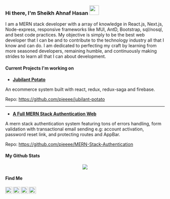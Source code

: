 
### Hi there, I'm Sheikh Ahnaf Hasan <img src="https://raw.githubusercontent.com/MartinHeinz/MartinHeinz/master/wave.gif" width="30px">

I am a MERN stack developer with a array of knowledge in React.js, Next.js, Node-express, responsive frameworks like MUI, AntD, Bootstrap, sql/nosql, and best code practices. My objective is simply to be the best web developer that I can be and to contribute to the technology industry all that I know and can do. I am dedicated to perfecting my craft by learning from more seasoned developers, remaining humble, and continuously making strides to learn all that I can about development.

#### Current Projects I'm working on

- **[Jubilant Potato](https://jubilant-tech.herokuapp.com/)**

An ecommerce system built with react, redux, redux-saga and firebase.

Repo: https://github.com/pieeee/jubilant-potato

---
- **[A Full MERN Stack Authentication Web](https://piedev.herokuapp.com/)**

A mern stack authentication system featuring tons of errors handling, form validation with transactional email sending e.g: account activation, password reset link, and protecting routes and AppBar.

Repo: https://github.com/pieeee/MERN-Stack-Authentication

#### My Github Stats

<p align="center">
  <img src="https://github-readme-stats.vercel.app/api?username=pieeee&show_icons=true&theme=dark">
</p>

#### Find Me

<p align="center">
  <a href="https://www.linkedin.com/in/sheikh-ahnaf-hasan/">
    <img align="left" alt="Nitin Prakash | LinkedIn" width="22px" src="https://cdn.jsdelivr.net/npm/simple-icons@v3/icons/linkedin.svg" />
  </a>
  <a href="https://facebook.com/aneel.23">
    <img align="left" alt="Nitin Prakash | Medium" width="22px" src="https://cdn.jsdelivr.net/npm/simple-icons@v3/icons/facebook.svg" />
  </a>
  <a href="https://www.reddit.com/user/ahnafX">
    <img align="left" alt="Nitin Prakash | Instagram" width="22px" src="https://cdn.jsdelivr.net/npm/simple-icons@v3/icons/reddit.svg" />
  </a>
  <a href="https://www.upwork.com/freelancers/~01acd40532d74d5e7d">
    <img align="left" alt="Nitin Prakash | Instagram" width="22px" src="https://cdn.jsdelivr.net/npm/simple-icons@v3/icons/upwork.svg" />
  </a>
</p>
